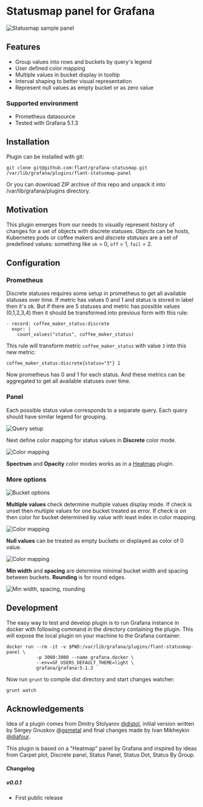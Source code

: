 # Statusmap panel for Grafana

![Statusmap sample panel](https://raw.githubusercontent.com/flant/grafana-statusmap/master/src/img/flant-statusmap-panel.png)

## Features

* Group values into rows and buckets by query's legend
* User defined color mapping
* Multiple values in bucket display in tooltip
* Interval shaping to better visual representation
* Represent null values as empty bucket or as zero value

### Supported environment

* Prometheus datasource
* Tested with Grafana 5.1.3

## Installation

Plugin can be installed with git:

```
git clone git@github.com:flant/grafana-statusmap.git /var/lib/grafana/plugins/flant-statusmap-panel
```

Or you can download ZIP archive of this repo and unpack it into /var/lib/grafana/plugins directory.

## Motivation

This plugin emerges from our needs to visually represent history of changes for a set of objects
with discrete statuses.
_Objects_ can be hosts, Kubernetes pods or coffee makers and _discrete statuses_ are a set
of predefined values: something like `ok` = 0, `off` = 1, `fail` = 2.

## Configuration

### Prometheus

Discrete statuses requires some setup in prometheus to get all available statuses over time.
If metric has values 0 and 1 and status is stored in label then it's ok. But if there are 5 statuses
and metric has possible values (0,1,2,3,4) then it should be transformed into previous form with this rule:

```
- record: coffee_maker_status:discrete
  expr: |
    count_values("status", coffee_maker_status)

```

This rule will transform metric `coffee_maker_status` with value `3` into this new metric:

```
coffee_maker_status:discrete{status="3"} 1
```

Now prometheus has 0 and 1 for each status. And these metrics can be aggregated
to get all available statuses over time.

### Panel

Each possible status value corresponds to a separate query. Each query should have similar legend for grouping.



![Query setup](https://raw.githubusercontent.com/flant/grafana-statusmap/master/src/img/queries-example.png)

Next define color mapping for status values in __Discrete__ color mode.

![Color mapping](https://raw.githubusercontent.com/flant/grafana-statusmap/master/src/img/color-mapping.png)


__Spectrum__ and __Opacity__ color modes works as in a [Heatmap](https://grafana.com/plugins/heatmap) plugin.


### More options

![Bucket options](https://raw.githubusercontent.com/flant/grafana-statusmap/master/src/img/options-bucket.png)

__Multiple values__ check determine multiple values display mode. If check is unset then multiple values
for one bucket treated as error. If check is on then color for bucket determined
by value with least index in color mapping.

![Color mapping](https://raw.githubusercontent.com/flant/grafana-statusmap/master/src/img/multiple-values-error.png)

__Null values__ can be treated as empty buckets or displayed as color of 0 value.

![Color mapping](https://raw.githubusercontent.com/flant/grafana-statusmap/master/src/img/null-as-empty.png)

__Min width__ and __spacing__ are determine minimal bucket width and spacing between buckets.
__Rounding__ is for round edges.

![Min width, spacing, rounding](https://raw.githubusercontent.com/flant/grafana-statusmap/master/src/img/min-width-spacing-rounding.png)


## Development

The easy way to test and develop plugin is to run Grafana instance in docker with following command in the directory containing the plugin.
This will expose the local plugin on your machine to the Grafana container.

```
docker run --rm -it -v $PWD:/var/lib/grafana/plugins/flant-statusmap-panel \
           -p 3000:3000 --name grafana.docker \
           --env=GF_USERS_DEFAULT_THEME=light \
           grafana/grafana:5.1.3
```

Now run `grunt` to compile dist directory and start changes watcher:

```
grunt watch
```

## Acknowledgements

Idea of a plugin comes from Dmitry Stolyarov [@distol](https://github.com/distol), initial version written by Sergey Gnuskov [@gsmetal](https://github.com/gsmetal) and final changes made by Ivan Mikheykin [@diafour](https://github.com/diafour).

This plugin is based on a "Heatmap" panel by Grafana and inspired by ideas from Carpet plot, Discrete panel, Status Panel, Status Dot, Status By Group.

#### Changelog

##### v0.0.1

- First public release

